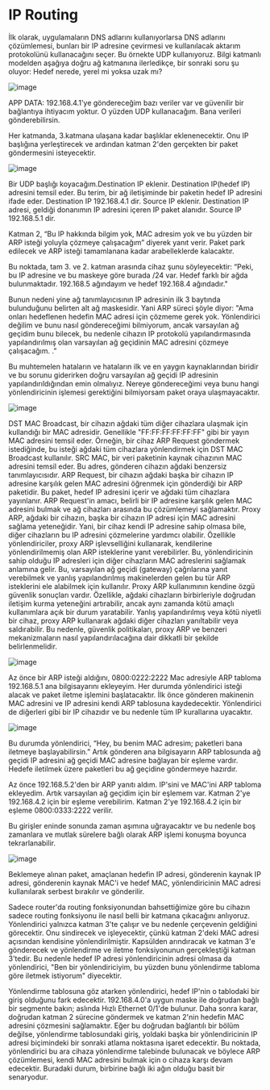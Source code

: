 # IP Routing
İlk olarak, uygulamaların DNS adlarını kullanıyorlarsa DNS adlarını çözümlemesi, bunları bir IP adresine çevirmesi ve kullanılacak aktarım protokolünü kullanacağını seçer. Bu örnekte UDP kullanıyoruz. Bilgi katmanlı modelden aşağıya doğru ağ katmanına ilerledikçe, bir sonraki soru şu oluyor: Hedef nerede, yerel mi yoksa uzak mı?

![image](https://github.com/sumeyyaakbulut/IP/assets/62395974/3141fe97-f6e7-4fbf-84d1-a0c1aa44eab3)

APP DATA: 192.168.4.1'ye göndereceğim bazı veriler var ve güvenilir bir bağlantıya ihtiyacım yoktur. O yüzden UDP kullanacağım. Bana verileri gönderebilirsin.

Her katmanda, 3.katmana ulaşana kadar başlıklar eklenenecektir. Onu IP başlığına yerleştirecek ve ardından katman 2'den gerçekten bir paket göndermesini isteyecektir.

 ![image](https://github.com/sumeyyaakbulut/IP/assets/62395974/d314719f-669a-4797-8654-91bcf730cd54)


Bir UDP başlığı koyacağım.Destination IP eklenir. Destination IP(hedef IP) adresini temsil eder. Bu terim, bir ağ iletişiminde bir paketin hedef IP adresini ifade eder. Destination IP 192.168.4.1 dir. Source IP eklenir. Destination IP adresi, geldiği donanımın IP adresini içeren IP paket alanıdır. Source IP 192.168.5.1 dir.

Katman 2, “Bu IP hakkında bilgim yok, MAC adresim yok ve bu yüzden bir ARP isteği yoluyla çözmeye çalışacağım” diyerek yanıt verir. Paket park edilecek ve ARP isteği tamamlanana kadar arabelleklerde kalacaktır.

Bu noktada, tam 3. ve 2. katman arasında cihaz şunu söyleyecektir: “Peki, bu IP adresine ve bu maskeye göre burada /24 var. Hedef farklı bir ağda bulunmaktadır. 192.168.5 ağındayım ve hedef 192.168.4 ağındadır."

Bunun nedeni yine ağ tanımlayıcısının IP adresinin ilk 3 baytında bulunduğunu belirten alt ağ maskesidir. Yani ARP süreci şöyle diyor: "Ama onları hedeflenen hedefin MAC adresi için çözmeme gerek yok. Yönlendirici değilim ve bunu nasıl göndereceğimi bilmiyorum, ancak varsayılan ağ geçidim bunu bilecek, bu nedenle cihazın IP protokolü yapılandırmasında yapılandırılmış olan varsayılan ağ geçidinin MAC adresini çözmeye çalışacağım. .”

Bu muhtemelen hataların ve hataların ilk ve en yaygın kaynaklarından biridir ve bu sorunu giderirken doğru varsayılan ağ geçidi IP adresinin yapılandırıldığından emin olmalıyız. Nereye göndereceğimi veya bunu hangi yönlendiricinin işlemesi gerektiğini bilmiyorsam paket oraya ulaşmayacaktır.

 ![image](https://github.com/sumeyyaakbulut/IP/assets/62395974/7022aabc-982d-46ef-bfc7-1427c279dcf6)


DST MAC Broadcast, bir cihazın ağdaki tüm diğer cihazlara ulaşmak için kullandığı bir MAC adresidir. Genellikle "FF:FF:FF:FF:FF:FF" gibi bir yayın MAC adresini temsil eder. Örneğin, bir cihaz ARP Request göndermek istediğinde, bu isteği ağdaki tüm cihazlara yönlendirmek için DST MAC Broadcast kullanılır. SRC MAC, bir veri paketinin kaynak cihazının MAC adresini temsil eder. Bu adres, gönderen cihazın ağdaki benzersiz tanımlayıcısıdır. ARP Request, bir cihazın ağdaki başka bir cihazın IP adresine karşılık gelen MAC adresini öğrenmek için gönderdiği bir ARP paketidir. Bu paket, hedef IP adresini içerir ve ağdaki tüm cihazlara yayınlanır. ARP Request'in amacı, belirli bir IP adresine karşılık gelen MAC adresini bulmak ve ağ cihazları arasında bu çözümlemeyi sağlamaktır.
Proxy ARP, ağdaki bir cihazın, başka bir cihazın IP adresi için MAC adresini sağlama yeteneğidir. Yani, bir cihaz kendi IP adresine sahip olmasa bile, diğer cihazların bu IP adresini çözmelerine yardımcı olabilir.
Özellikle yönlendiriciler, proxy ARP işlevselliğini kullanarak, kendilerine yönlendirilmemiş olan ARP isteklerine yanıt verebilirler. Bu, yönlendiricinin sahip olduğu IP adresleri için diğer cihazların MAC adreslerini sağlamak anlamına gelir.
Bu, varsayılan ağ geçidi (gateway) çağrılarına yanıt verebilmek ve yanlış yapılandırılmış makinelerden gelen bu tür ARP isteklerini ele alabilmek için kullanılır.
Proxy ARP kullanımının kendine özgü güvenlik sonuçları vardır. Özellikle, ağdaki cihazların birbirleriyle doğrudan iletişim kurma yeteneğini artırabilir, ancak aynı zamanda kötü amaçlı kullanımlara açık bir durum yaratabilir.
Yanlış yapılandırılmış veya kötü niyetli bir cihaz, proxy ARP kullanarak ağdaki diğer cihazları yanıltabilir veya saldırabilir.
Bu nedenle, güvenlik politikaları, proxy ARP ve benzeri mekanizmaların nasıl yapılandırılacağına dair dikkatli bir şekilde belirlenmelidir.

 ![image](https://github.com/sumeyyaakbulut/IP/assets/62395974/ca3e3478-e127-4bc1-ac86-9d7ac724939a)

Az önce bir ARP isteği aldığını, 0800:0222:2222 Mac adresiyle ARP tabloma 192.168.5.1 ana bilgisayarını ekleyeyim. Her durumda yönlendirici isteği alacak ve paket iletme işlemini başlatacaktır. İlk önce gönderen makinenin MAC adresini ve IP adresini kendi ARP tablosuna kaydedecektir. Yönlendirici de diğerleri gibi bir IP cihazıdır ve bu nedenle tüm IP kurallarına uyacaktır.

![image](https://github.com/sumeyyaakbulut/IP/assets/62395974/a38d3b2a-e705-40a7-8271-ff4fc976849b)

Bu durumda yönlendirici, “Hey, bu benim MAC adresim; paketleri bana iletmeye başlayabilirsin.” Artık gönderen ana bilgisayarın ARP tablosunda ağ geçidi IP adresini ağ geçidi MAC adresine bağlayan bir eşleme vardır. Hedefe iletilmek üzere paketleri bu ağ geçidine göndermeye hazırdır.

Az önce 192.168.5.2'den bir ARP yanıtı aldım. IP'sini ve MAC'ini ARP tabloma ekleyedim. Artık varsayılan ağ geçidim için bir eşlemem var. Katman 2'ye 192.168.4.2 için bir eşleme verebilirim.
Katman 2'ye 192.168.4.2 için bir eşleme  0800:0333:2222 verilir.

Bu girişler eninde sonunda zaman aşımına uğrayacaktır ve bu nedenle boş zamanlara ve mutlak sürelere bağlı olarak ARP işlemi konuşma boyunca tekrarlanabilir.

![image](https://github.com/sumeyyaakbulut/IP/assets/62395974/256318eb-1c11-4f5b-9859-4a37f54e4fd1)

Beklemeye alınan paket, amaçlanan hedefin IP adresi, gönderenin kaynak IP adresi, gönderenin kaynak MAC'i ve hedef MAC, yönlendiricinin MAC adresi kullanılarak serbest bırakılır ve gönderilir.

Sadece router'da routing fonksiyonundan bahsettiğimize göre bu cihazın sadece routing fonksiyonu ile nasıl belli bir katmana çıkacağını anlıyoruz. Yönlendirici yalnızca katman 3'te çalışır ve bu nedenle çerçevenin geldiğini görecektir. Onu sindirecek ve işleyecektir, çünkü katman 2'deki MAC adresi açısından kendisine yönlendirilmiştir. Kapsülden arındıracak ve katman 3'e gönderecek ve yönlendirme ve iletme fonksiyonunun gerçekleştiği katman 3'tedir. Bu nedenle hedef IP adresi yönlendiricinin adresi olmasa da yönlendirici, "Ben bir yönlendiriciyim, bu yüzden bunu yönlendirme tabloma göre iletmek istiyorum" diyecektir.

Yönlendirme tablosuna göz atarken yönlendirici, hedef IP'nin o tablodaki bir giriş olduğunu fark edecektir. 192.168.4.0'a uygun maske ile doğrudan bağlı bir segmente bakın; aslında Hızlı Ethernet 0/1'de bulunur. Daha sonra karar, doğrudan katman 2 sürecine göndermek ve katman 2'nin hedefin MAC adresini çözmesini sağlamaktır. Eğer bu doğrudan bağlantılı bir bölüm değilse, yönlendirme tablosundaki giriş, yoldaki başka bir yönlendiricinin IP adresi biçimindeki bir sonraki atlama noktasına işaret edecektir. Bu noktada, yönlendirici bu ara cihaza yönlendirme talebinde bulunacak ve böylece ARP çözümlemesi, kendi MAC adresini bulmak için o cihaza karşı devam edecektir. Buradaki durum, birbirine bağlı iki ağın olduğu basit bir senaryodur.


